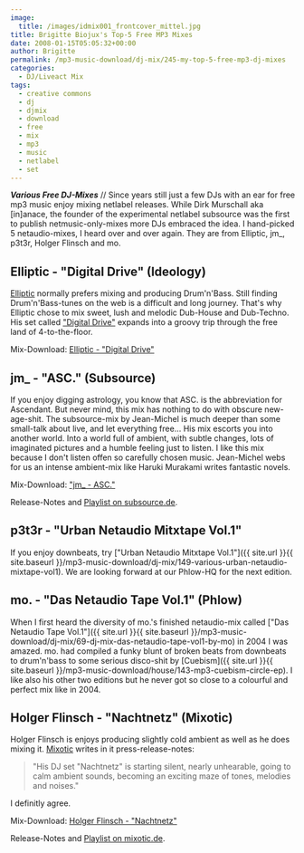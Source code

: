```yaml
---
image:
  title: /images/idmix001_frontcover_mittel.jpg
title: Brigitte Biojux's Top-5 Free MP3 Mixes
date: 2008-01-15T05:05:32+00:00
author: Brigitte
permalink: /mp3-music-download/dj-mix/245-my-top-5-free-mp3-dj-mixes
categories:
  - DJ/Liveact Mix
tags:
  - creative commons
  - dj
  - djmix
  - download
  - free
  - mix
  - mp3
  - music
  - netlabel
  - set
---
```

***Various Free DJ-Mixes*** // Since years still just a few DJs with an ear for free mp3 music enjoy mixing netlabel releases. While Dirk Murschall aka [in]anace, the founder of the experimental netlabel subsource was the first to publish netmusic-only-mixes more DJs embraced the idea. I hand-picked 5 netaudio-mixes, I heard over and over again. They are from Elliptic, jm_, p3t3r, Holger Flinsch and mo.<!--more-->

<!--adsense-->

## Elliptic - "Digital Drive" (Ideology)

[Elliptic](http://www.elliptic-online.de/) normally prefers mixing and producing Drum'n'Bass. Still finding Drum'n'Bass-tunes on the web is a difficult and long journey. That's why Elliptic chose to mix sweet, lush and melodic Dub-House and Dub-Techno. His set called ["Digital Drive"](http://www.ideology.de/archives/audio000109.php) expands into a groovy trip through the free land of 4-to-the-floor.

Mix-Download: [Elliptic - "Digital Drive"](http://ftp.scene.org/pub/music/groups/ideology/mix/idmix001_-_elliptic-digital_drive.mp3)

## jm_ - "ASC." (Subsource)

If you enjoy digging astrology, you know that ASC. is the abbreviation for Ascendant. But never mind, this mix has nothing to do with obscure new-age-shit. The subsource-mix by Jean-Michel is much deeper than some small-talk about live, and let everything free... His mix escorts you into another world. Into a world full of ambient, with subtle changes, lots of imaginated pictures and a humble feeling just to listen. I like this mix because I don't listen offen so carefully chosen music. Jean-Michel webs for us an intense ambient-mix like Haruki Murakami writes fantastic novels.

Mix-Download: ["jm_ - ASC."](http://ftp.scene.org/pub/music/groups/subsource/mix/submix031_jm-asc.mp3)
  
Release-Notes and [Playlist on subsource.de](http://subsource.de/submix/031/submix031.html).

## p3t3r - "Urban Netaudio Mitxtape Vol.1"

If you enjoy downbeats, try ["Urban Netaudio Mitxtape Vol.1"]({{ site.url }}{{ site.baseurl }}/mp3-music-download/dj-mix/149-various-urban-netaudio-mixtape-vol1). We are looking forward at our Phlow-HQ for the next edition.

## mo. - "Das Netaudio Tape Vol.1" (Phlow)

When I first heard the diversity of mo.'s finished netaudio-mix called ["Das Netaudio Tape Vol.1"]({{ site.url }}{{ site.baseurl }}/mp3-music-download/dj-mix/69-dj-mix-das-netaudio-tape-vol1-by-mo) in 2004 I was amazed. mo. had compiled a funky blunt of broken beats from downbeats to drum'n'bass to some serious disco-shit by [Cuebism]({{ site.url }}{{ site.baseurl }}/mp3-music-download/house/143-mp3-cuebism-circle-ep). I like also his other two editions but he never got so close to a colourful and perfect mix like in 2004.

## Holger Flinsch - "Nachtnetz" (Mixotic)

Holger Flinsch is enjoys producing slightly cold ambient as well as he does mixing it. [Mixotic](http://mixotic.de) writes in it press-release-notes:

> "His DJ set "Nachtnetz" is starting silent, nearly unhearable, going to calm ambient sounds, becoming an exciting maze of tones, melodies and noises."

I definitly agree.

Mix-Download: [Holger Flinsch - "Nachtnetz"](http://www.mixotic.net/files/89/268/Mixotic_089_-_Holger_Flinsch_-_Nachtnetz_2007-06-25.mp3)
  
Release-Notes and [Playlist on mixotic.de](http://www.mixotic.net/dj-mixes/ambient-chillout-electronica/89).